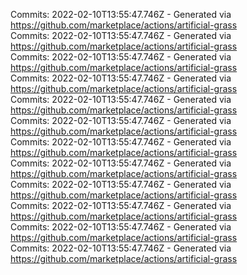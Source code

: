 Commits: 2022-02-10T13:55:47.746Z - Generated via https://github.com/marketplace/actions/artificial-grass
<br>
Commits: 2022-02-10T13:55:47.746Z - Generated via https://github.com/marketplace/actions/artificial-grass
<br>
Commits: 2022-02-10T13:55:47.746Z - Generated via https://github.com/marketplace/actions/artificial-grass
<br>
Commits: 2022-02-10T13:55:47.746Z - Generated via https://github.com/marketplace/actions/artificial-grass
<br>
Commits: 2022-02-10T13:55:47.746Z - Generated via https://github.com/marketplace/actions/artificial-grass
<br>
Commits: 2022-02-10T13:55:47.746Z - Generated via https://github.com/marketplace/actions/artificial-grass
<br>
Commits: 2022-02-10T13:55:47.746Z - Generated via https://github.com/marketplace/actions/artificial-grass
<br>
Commits: 2022-02-10T13:55:47.746Z - Generated via https://github.com/marketplace/actions/artificial-grass
<br>
Commits: 2022-02-10T13:55:47.746Z - Generated via https://github.com/marketplace/actions/artificial-grass
<br>
Commits: 2022-02-10T13:55:47.746Z - Generated via https://github.com/marketplace/actions/artificial-grass
<br>
Commits: 2022-02-10T13:55:47.746Z - Generated via https://github.com/marketplace/actions/artificial-grass
<br>
Commits: 2022-02-10T13:55:47.746Z - Generated via https://github.com/marketplace/actions/artificial-grass
<br>
